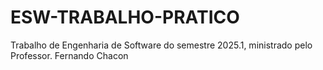 # ESW-TRABALHO-PRATICO
Trabalho de Engenharia de Software do semestre 2025.1, ministrado pelo Professor. Fernando Chacon
